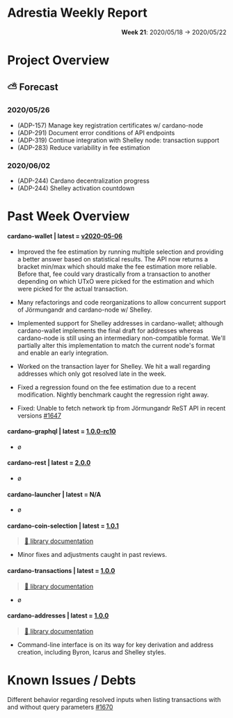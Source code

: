 # Adrestia Weekly Report

<p align="right">
  <strong>Week 21</strong>: 2020/05/18 → 2020/05/22
</p>

# Project Overview

## ⛅ Forecast

### 2020/05/26

- (ADP-157) Manage key registration certificates w/ cardano-node
- (ADP-291) Document error conditions of API endpoints
- (ADP-319) Continue integration with Shelley node: transaction support
- (ADP-283) Reduce variability in fee estimation

### 2020/06/02

- (ADP-244) Cardano decentralization progress
- (ADP-244) Shelley activation countdown

# Past Week Overview

#### cardano-wallet | latest = [v2020-05-06](https://github.com/input-output-hk/cardano-wallet/releases/v2020-05-06)

- Improved the fee estimation by running multiple selection and providing a better answer based on statistical results. The API now returns a bracket min/max 
  which should make the fee estimation more reliable. Before that, fee could vary drastically from a transaction to another depending on which UTxO were picked
  for the estimation and which were picked for the actual transaction.

- Many refactorings and code reorganizations to allow concurrent support of Jörmungandr and cardano-node w/ Shelley. 

- Implemented support for Shelley addresses in cardano-wallet; although cardano-wallet implements the final draft for addresses whereas cardano-node is still using 
  an intermediary non-compatible format. We'll partially alter this implementation to match the current node's format and enable an early integration. 

- Worked on the transaction layer for Shelley. We hit a wall regarding addresses which only got resolved late in the week.

- Fixed a regression found on the fee estimation due to a recent modification. Nightly benchmark caught the regression right away. 

- Fixed: Unable to fetch network tip from Jörmungandr ReST API in recent versions [#1647](https://github.com/input-output-hk/cardano-wallet/issues/1647)

#### cardano-graphql | latest = [1.0.0-rc10](https://github.com/input-output-hk/cardano-graphql/releases/tag/v1.0.0-rc.10)

- ø

#### cardano-rest | latest = [2.0.0](https://github.com/input-output-hk/cardano-rest/releases/2.0.0)

- ø

#### cardano-launcher | latest = N/A

- ø

#### cardano-coin-selection | latest = [1.0.1](https://github.com/input-output-hk/cardano-graphql/releases/1.0.1)

> [:book: library documentation](https://input-output-hk.github.io/cardano-coin-selection/haddock/)

- Minor fixes and adjustments caught in past reviews.

#### cardano-transactions | latest = [1.0.0](https://github.com/input-output-hk/cardano-transactions/releases/1.0.0)    

> [:book: library documentation](https://input-output-hk.github.io/cardano-transactions/haddock/)

- ø

#### cardano-addresses | latest = [1.0.0](https://github.com/input-output-hk/cardano-addresses/releases/1.0.0)

> [:book: library documentation](https://input-output-hk.github.io/cardano-addresses/haddock/)

- Command-line interface is on its way for key derivation and address creation, including Byron, Icarus and Shelley styles.

# Known Issues / Debts

 Different behavior regarding resolved inputs when listing transactions with and without query parameters [#1670](https://github.com/input-output-hk/cardano-wallet/issues/1670)
